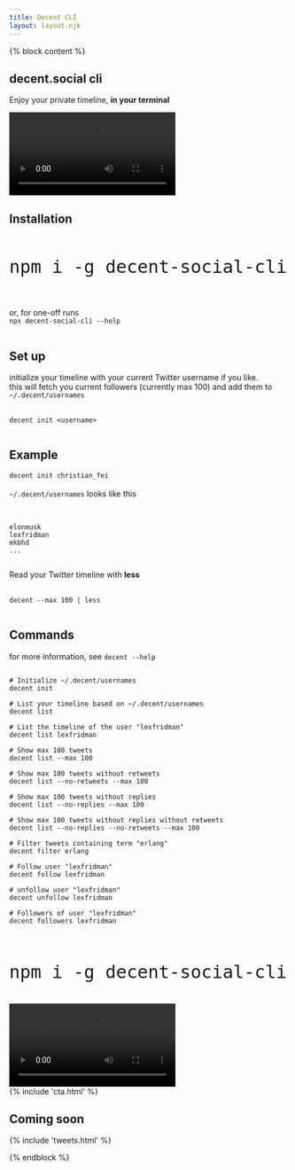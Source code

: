 ```yaml
---
title: Decent CLI
layout: layout.njk
---
```


{% block content %}
<section class="container">
  <div class="row mt-5 mb-5">
    <div class="col-lg-12 mx-auto">
      <h1 class="title display-3">decent.social cli</h1>
      <p class="">Enjoy your private timeline, <b>in your terminal</b></p>
    </div>
    <div class="col-lg-12 mx-auto">
      <video class="img-fluid" style="max-width: 100%" autoplay loop src="/img/decent.social.cli.mp4"></video>
    </div>
    <div class="col-lg-12 mx-auto mt-5">
      <div class="mt-5">
        <h1 class="title mt-5 mb-3">Installation</h1>
        <code style="font-size: 2rem">
npm i -g decent-social-cli
        </code>
        <br>
        <br>
        or, for one-off runs
        <code>
npx decent-social-cli --help
        </code>
      </div>
      <div class="mt-5">
        <h1 class="title mt-5 mb-3">Set up</h1>
        <p class="lead">
          initialize your timeline with your current Twitter username if you like.
          <br>
          this will fetch you current followers (currently max 100) and add them to <code>~/.decent/usernames</code>
          <br>
          <br>
          <code>
decent init &lt;username&gt;
          </code>
        </p>
      </div>
      <div class="mt-5">
        <h1 class="title mt-5 mb-3">Example</h1>
        <code>decent init christian_fei</code>
        <br>
        <br>
        <code>~/.decent/usernames</code> looks like this
        <br>
        <br>
        <pre><code>
elonmusk
lexfridman
mkbhd
...
        </code></pre>
      </div>
      <div class="mt-5">
        Read your Twitter timeline with <b>less</b>
        <br>
        <br>
        <code>
decent --max 100 | less
        </code>
      </div>
      <div class="mt-5">
        <h1 class="title mt-5 mb-3">Commands</h1>
        <p class="lead">
          for more information, see <code>decent --help</code>
          <br>
          <pre class="" style="overflow-x: scroll;"><code>
# Initialize ~/.decent/usernames
decent init<br>
# List your timeline based on ~/.decent/usernames
decent list<br>
# List the timeline of the user "lexfridman"
decent list lexfridman<br>
# Show max 100 tweets
decent list --max 100<br>
# Show max 100 tweets without retweets
decent list --no-retweets --max 100<br>
# Show max 100 tweets without replies
decent list --no-replies --max 100<br>
# Show max 100 tweets without replies without retweets
decent list --no-replies --no-retweets --max 100<br>
# Filter tweets containing term "erlang"
decent filter erlang<br>
# Follow user "lexfridman"
decent follow lexfridman<br>
# unfollow user "lexfridman"
decent unfollow lexfridman<br>
# Followers of user "lexfridman"
decent followers lexfridman
          </code></pre>
        </p>
      </div>
      <div class="mt-5">
        <code style="font-size: 2rem">
npm i -g decent-social-cli
        </code>
      </div>
    </div>
    <div class="col-lg-12 mx-auto text-center mt-5">
      <video class="img-fluid" style="max-width: 100%" autoplay loop src="/img/decent.social.cli.mp4"></video>
    </div>
  </div>
</section>

<section id="cta" class="text-center mt-5 py-5">
  <div class="container">
    <div class="row mt-5 mb-5">
      <div class="col-lg-12 mx-auto">
        {% include 'cta.html' %}
      </div>
    </div>
  </div>
</section>

<section class="text-center mt-5 py-5">
  <div class="container">
    <div class="row mt-5">
    <div class="col-lg-12 mx-auto mb-5 text-center">
      <h1>Coming soon</h1>
      {% include 'tweets.html' %}
    </div>
  </div>
</section>


{% endblock %}